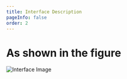 ```yaml
---
title: Interface Description
pageInfo: false
order: 2
---
```


# As shown in the figure
![Interface Image](/image/boardvex40w.jpg)